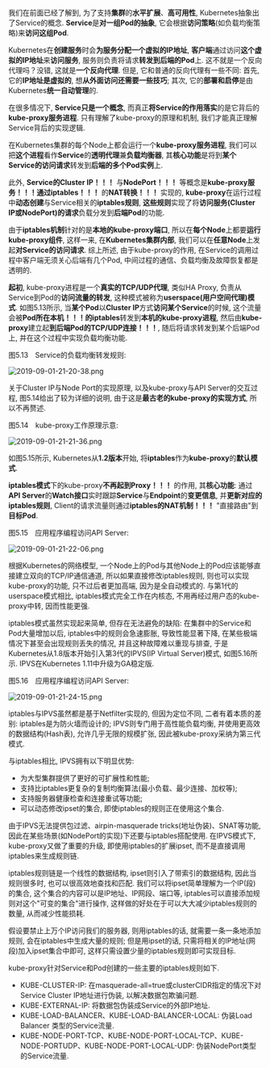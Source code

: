 
<!-- @import "[TOC]" {cmd="toc" depthFrom=1 depthTo=6 orderedList=false} -->

<!-- code_chunk_output -->



<!-- /code_chunk_output -->


我们在前面已经了解到, 为了支持**集群**的**水平扩展**、**高可用性**, Kubernetes抽象出了Service的概念. **Service**是**对一组Pod的抽象**, 它会根据**访问策略**(如负载均衡策略)来**访问这组Pod**. 

Kubernetes在**创建服务**时会**为服务分配一个虚拟的IP地址**, **客户端**通过访问**这个虚拟的IP地址**来**访问服务**, 服务则负责将请求**转发到后端的Pod**上. 这不就是一个反向代理吗？没错, 这就是**一个反向代理**. 但是, 它和普通的反向代理有一些不同: 首先, 它的**IP地址是虚拟的**, 想**从外面访问还需要一些技巧**; 其次, 它的**部署和启停**是由Kubernetes**统一自动管理**的. 

在很多情况下, **Service只是一个概念**, 而真正**将Service的作用落实**的是它背后的**kube\-proxy服务进程**. 只有理解了kube\-proxy的原理和机制, 我们才能真正理解Service背后的实现逻辑. 

在Kubernetes集群的每个Node上都会运行一个**kube\-proxy服务进程**, 我们可以把**这个进程**看作**Service**的**透明代理**兼**负载均衡器**, 其**核心功能**是将到**某个Service的访问请求**转发到**后端的多个Pod实例**上. 

此外, **Service的Cluster IP！！！** 与**NodePort！！！** 等概念是**kube\-proxy服务！！！**通过**iptables！！！** 的**NAT转换！！！** 实现的, **kube\-proxy**在运行过程中**动态创建**与Service相关的**iptables规则**, **这些规则**实现了将**访问服务(Cluster IP或NodePort)的请求**负载分发到**后端Pod**的功能. 

由于**iptables机制**针对的是**本地的kube\-proxy端口**, 所以在**每个Node**上都要**运行kube\-proxy组件**, 这样一来, 在**Kubernetes集群内部**, 我们可以在**任意Node**上发起**对Service的访问请求**. 综上所述, 由于kube\-proxy的作用, 在Service的调用过程中客户端无须关心后端有几个Pod, 中间过程的通信、负载均衡及故障恢复都是透明的. 

**起初**, kube\-proxy进程是一个**真实的TCP/UDP代理**, 类似HA Proxy, 负责从Service到Pod的**访问流量的转发**, 这种模式被称为**userspace(用户空间代理)模式**. 如图5.13所示, 当**某个Pod**以**Cluster IP**方式**访问某个Service**的时候, 这个流量会被**Pod所在本机！！！的iptables**转发到**本机的kube\-proxy进程**, 然后由**kube\-proxy**建立起**到后端Pod的TCP/UDP连接！！！**, 随后将请求转发到某个后端Pod上, 并在这个过程中实现负载均衡功能. 

图5.13　Service的负载均衡转发规则:

![2019\-09\-01\-21\-20\-38.png](./images/2019\-09\-01\-21\-20\-38.png)

关于Cluster IP与Node Port的实现原理, 以及kube\-proxy与API Server的交互过程, 图5.14给出了较为详细的说明, 由于这是**最古老的kube\-proxy的实现方式**, 所以不再赘述. 

图5.14　kube\-proxy工作原理示意:

![2019\-09\-01\-21\-21\-36.png](./images/2019\-09\-01\-21\-21\-36.png)

如图5.15所示, Kubernetes从**1.2版本**开始, 将**iptables**作为**kube\-proxy**的**默认模式**. 

**iptables模式**下的kube\-proxy**不再起到Proxy！！！** 的作用, 其**核心功能**: 通过**API Server**的**Watch接口**实时跟踪**Service**与**Endpoint**的**变更信息**, 并**更新对应的iptables规则**, Client的请求流量则通过**iptables的NAT机制！！！** "直接路由"到**目标Pod**. 

图5.15　应用程序编程访问API Server:

![2019\-09\-01\-21\-22\-06.png](./images/2019\-09\-01\-21\-22\-06.png)

根据Kubernetes的网络模型, 一个Node上的Pod与其他Node上的Pod应该能够直接建立双向的TCP/IP通信通道, 所以如果直接修改iptables规则, 则也可以实现kube\-proxy的功能, 只不过后者更加高端, 因为是全自动模式的. 与第1代的userspace模式相比, iptables模式完全工作在内核态, 不用再经过用户态的kube\-proxy中转, 因而性能更强. 

iptables模式虽然实现起来简单, 但存在无法避免的缺陷: 在集群中的Service和Pod大量增加以后, iptables中的规则会急速膨胀, 导致性能显著下降, 在某些极端情况下甚至会出现规则丢失的情况, 并且这种故障难以重现与排查, 于是Kubernetes从1.8版本开始引入第3代的IPVS(IP Virtual Server)模式, 如图5.16所示. IPVS在Kubernetes 1.11中升级为GA稳定版. 

图5.16　应用程序编程访问API Server:

![2019\-09\-01\-21\-24\-15.png](./images/2019\-09\-01\-21\-24\-15.png)

iptables与IPVS虽然都是基于Netfilter实现的, 但因为定位不同, 二者有着本质的差别: iptables是为防火墙而设计的; IPVS则专门用于高性能负载均衡, 并使用更高效的数据结构(Hash表), 允许几乎无限的规模扩张, 因此被kube\-proxy采纳为第三代模式. 

与iptables相比, IPVS拥有以下明显优势: 

- 为大型集群提供了更好的可扩展性和性能; 
- 支持比iptables更复杂的复制均衡算法(最小负载、最少连接、加权等); 
- 支持服务器健康检查和连接重试等功能; 
- 可以动态修改ipset的集合, 即使iptables的规则正在使用这个集合. 

由于IPVS无法提供包过滤、airpin\-masquerade tricks(地址伪装)、SNAT等功能, 因此在某些场景(如NodePort的实现)下还要与iptables搭配使用. 在IPVS模式下, kube\-proxy又做了重要的升级, 即使用iptables的扩展ipset, 而不是直接调用iptables来生成规则链. 

iptables规则链是一个线性的数据结构, ipset则引入了带索引的数据结构, 因此当规则很多时, 也可以很高效地查找和匹配. 我们可以将ipset简单理解为一个IP(段)的集合, 这个集合的内容可以是IP地址、IP网段、端口等, iptables可以直接添加规则对这个"可变的集合"进行操作, 这样做的好处在于可以大大减少iptables规则的数量, 从而减少性能损耗. 

假设要禁止上万个IP访问我们的服务器, 则用iptables的话, 就需要一条一条地添加规则, 会在iptables中生成大量的规则; 但是用ipset的话, 只需将相关的IP地址(网段)加入ipset集合中即可, 这样只需设置少量的iptables规则即可实现目标. 

kube\-proxy针对Service和Pod创建的一些主要的iptables规则如下. 

- KUBE\-CLUSTER\-IP: 在masquerade\-all=true或clusterCIDR指定的情况下对Service Cluster IP地址进行伪装, 以解决数据包欺骗问题. 
- KUBE\-EXTERNAL\-IP: 将数据包伪装成Service的外部IP地址. 
- KUBE\-LOAD\-BALANCER、KUBE\-LOAD\-BALANCER\-LOCAL: 伪装Load Balancer 类型的Service流量. 
- KUBE\-NODE\-PORT\-TCP、KUBE\-NODE\-PORT\-LOCAL\-TCP、KUBE\-NODE\-PORTUDP、KUBE\-NODE\-PORT\-LOCAL\-UDP: 伪装NodePort类型的Service流量. 
